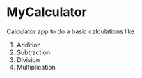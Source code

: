 # MyCalculator
Calculator app to do a basic calculations like 

1. Addition
2. Subtraction
3. Division 
4. Multiplication 
